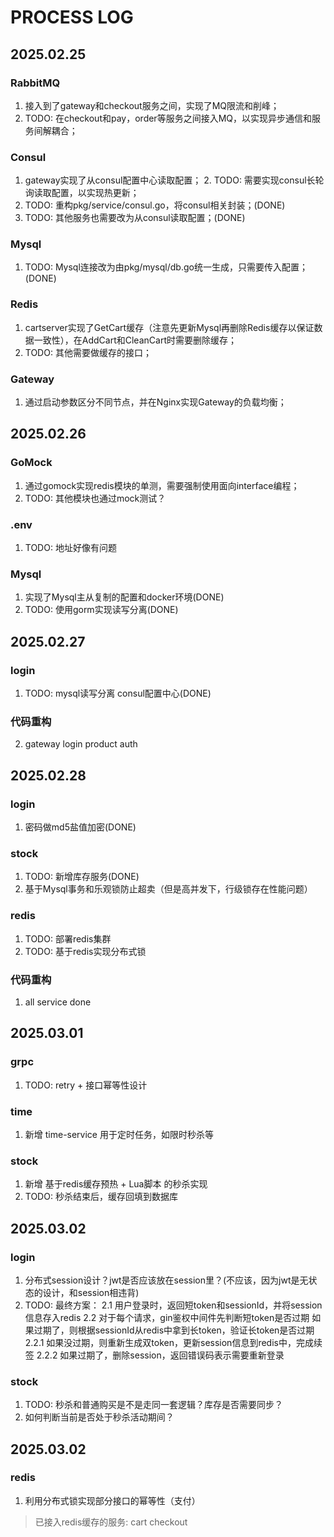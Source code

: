 # PROCESS LOG
## 2025.02.25

### RabbitMQ
1. 接入到了gateway和checkout服务之间，实现了MQ限流和削峰；
2. TODO: 在checkout和pay，order等服务之间接入MQ，以实现异步通信和服务间解耦合；

### Consul 
1. gateway实现了从consul配置中心读取配置； 2. TODO: 需要实现consul长轮询读取配置，以实现热更新；
3. TODO: 重构pkg/service/consul.go，将consul相关封装；(DONE)
4. TODO: 其他服务也需要改为从consul读取配置；(DONE)
### Mysql
1. TODO: Mysql连接改为由pkg/mysql/db.go统一生成，只需要传入配置；(DONE)

### Redis
1. cartserver实现了GetCart缓存（注意先更新Mysql再删除Redis缓存以保证数据一致性），在AddCart和CleanCart时需要删除缓存；
2. TODO: 其他需要做缓存的接口；

### Gateway
1. 通过启动参数区分不同节点，并在Nginx实现Gateway的负载均衡；

## 2025.02.26

### GoMock
1. 通过gomock实现redis模块的单测，需要强制使用面向interface编程；
2. TODO: 其他模块也通过mock测试？

### .env
1. TODO: 地址好像有问题

### Mysql
1. 实现了Mysql主从复制的配置和docker环境(DONE)
2. TODO: 使用gorm实现读写分离(DONE)

## 2025.02.27

### login
1. TODO: mysql读写分离 consul配置中心(DONE)

### 代码重构
2. gateway login product auth

## 2025.02.28

### login
1. 密码做md5盐值加密(DONE)

### stock
1. TODO: 新增库存服务(DONE)
2. 基于Mysql事务和乐观锁防止超卖（但是高并发下，行级锁存在性能问题）

### redis
1. TODO: 部署redis集群
2. TODO: 基于redis实现分布式锁

### 代码重构
1. all service done 


## 2025.03.01

### grpc
1. TODO: retry + 接口幂等性设计

### time
1. 新增 time-service 用于定时任务，如限时秒杀等

### stock
1. 新增 基于redis缓存预热 + Lua脚本 的秒杀实现
2. TODO: 秒杀结束后，缓存回填到数据库

## 2025.03.02

### login
1. 分布式session设计？jwt是否应该放在session里？(不应该，因为jwt是无状态的设计，和session相违背)
2. TODO: 最终方案：
    2.1 用户登录时，返回短token和sessionId，并将session信息存入redis
    2.2 对于每个请求，gin鉴权中间件先判断短token是否过期
        如果过期了，则根据sessionId从redis中拿到长token，验证长token是否过期
            2.2.1 如果没过期，则重新生成双token，更新session信息到redis中，完成续签
            2.2.2 如果过期了，删除session，返回错误码表示需要重新登录

### stock
1. TODO: 秒杀和普通购买是不是走同一套逻辑？库存是否需要同步？
2. 如何判断当前是否处于秒杀活动期间？

## 2025.03.02

### redis
1. 利用分布式锁实现部分接口的幂等性（支付）

> 已接入redis缓存的服务: cart checkout


